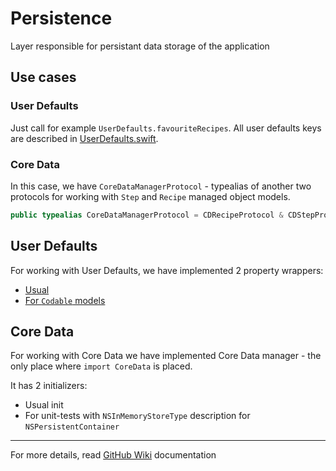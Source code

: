 # Persistence

Layer responsible for persistant data storage of the application

## Use cases

### User Defaults
Just call for example `UserDefaults.favouriteRecipes`. All user defaults keys are described in [UserDefaults.swift](/Persistence/Sources/UserDefaults/UserDefaults.swift).

### Core Data

In this case, we have `CoreDataManagerProtocol` - typealias of another two protocols for working with `Step` and `Recipe` managed object models.

```swift
public typealias CoreDataManagerProtocol = CDRecipeProtocol & CDStepProtocol
```

## User Defaults

For working with User Defaults, we have implemented 2 property wrappers:

- [Usual](/Persistence/Sources/UserDefaults/UserDefault.swift)
- [For `Codable` models](/Persistence/Sources/UserDefaults/UserDefaultCodable.swift)

## Core Data

For working with Core Data we have implemented Core Data manager - the only place where `import CoreData` is placed.

It has 2 initializers:

- Usual init
- For unit-tests with `NSInMemoryStoreType` description for `NSPersistentContainer`

---

For more details, read [GitHub Wiki](https://github.com/iCookbook/Persistence/wiki) documentation
